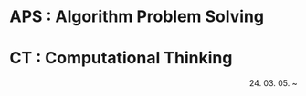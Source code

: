 # APS : Algorithm Problem Solving
# CT : Computational Thinking

<div style="text-align: right"> 24. 03. 05. ~ </div>

## 